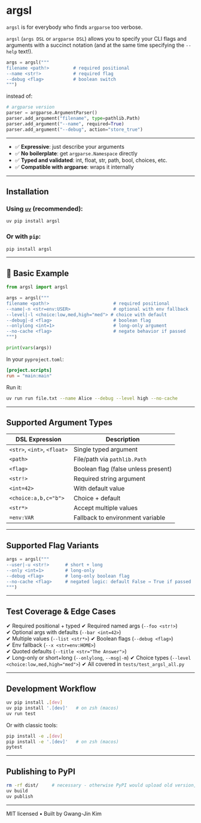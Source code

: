 # argsl️

`argsl` is for everybody who finds `argparse` too verbose.

`argsl` (`args DSL` or `argparse DSL`) allows you to specify your CLI flags
and arguments with a succinct notation 
(and at the same time specifying the `--help` text!).

```python
args = argsl("""
filename <path!>         # required positional
--name <str!>            # required flag 
--debug <flag>           # boolean switch
""")
```

instead of:

```python
# argparse version
parser = argparse.ArgumentParser()
parser.add_argument("filename", type=pathlib.Path)
parser.add_argument("--name", required=True)
parser.add_argument("--debug", action="store_true")
```
---

- ✅ **Expressive**: just describe your arguments
- ✅ **No boilerplate**: get `argparse.Namespace` directly
- ✅ **Typed and validated**: int, float, str, path, bool, choices, etc.
- ✅ **Compatible with argparse**: wraps it internally

---

## Installation

### Using [`uv`](https://github.com/astral-sh/uv) (recommended):
```bash
uv pip install argsl
```

### Or with `pip`:
```bash
pip install argsl
```

---

## 🚀 Basic Example

```python
from argsl import argsl

args = argsl("""
filename <path!>                        # required positional
--name|-n <str=env:USER>                # optional with env fallback
--level|-l <choice:low,med,high="med"> # choice with default
--debug|-d <flag>                       # boolean flag
--onlylong <int=1>                      # long-only argument
--no-cache <flag>                       # negate behavior if passed
""")

print(vars(args))
```

In your `pyproject.toml`:
```toml
[project.scripts]
run = "main:main"
```
Run it:
```bash
uv run run file.txt --name Alice --debug --level high --no-cache
```

---

## Supported Argument Types

| DSL Expression               | Description                            |
|-----------------------------|----------------------------------------|
| `<str>`, `<int>`, `<float>` | Single typed argument                  |
| `<path>`                    | File/path via `pathlib.Path`           |
| `<flag>`                    | Boolean flag (false unless present)    |
| `<str!>`                    | Required string argument               |
| `<int=42>`                  | With default value                     |
| `<choice:a,b,c="b">`        | Choice + default                       |
| `<str*>`                    | Accept multiple values                 |
| `=env:VAR`                  | Fallback to environment variable       |

---

## Supported Flag Variants

```python
args = argsl("""
--user|-u <str!>      # short + long
--only <int=1>        # long-only
--debug <flag>        # long-only boolean flag
--no-cache <flag>     # negated logic: default False → True if passed
""")
```

---

## Test Coverage & Edge Cases

✔ Required positional + typed
✔ Required named args (`--foo <str!>`)  
✔ Optional args with defaults (`--bar <int=42>`)  
✔ Multiple values (`--list <str*>`)
✔ Boolean flags (`--debug <flag>`)  
✔ Env fallback (`--x <str=env:HOME>`)  
✔ Quoted defaults (`--title <str="The Answer">`)  
✔ Long-only or short+long (`--onlylong`, `--msg|-m`)
✔ Choice types (`--level <choice:low,med,high="med">`)
✔ All covered in `tests/test_argsl_all.py`

---

## Development Workflow

```bash
uv pip install .[dev]
uv pip install '.[dev]'   # on zsh (macos)
uv run test
```

Or with classic tools:
```bash
pip install -e .[dev]
pip install -e '.[dev]'   # on zsh (macos)
pytest
```

---

## Publishing to PyPI

```bash
rm -rf dist/     # necessary - otherwise PyPI would upload old version, too, resulting in an error
uv build
uv publish
```

---

MIT licensed • Built by Gwang-Jin Kim
